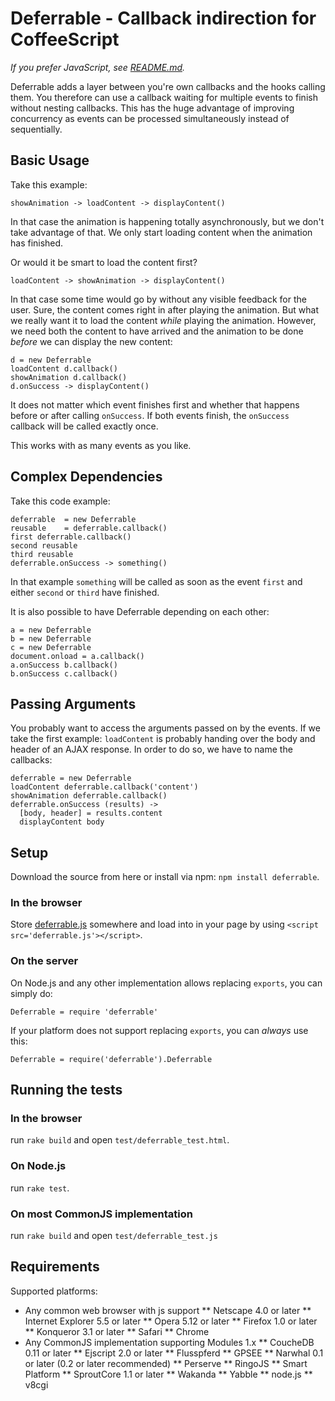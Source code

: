 # Deferrable - Callback indirection for CoffeeScript
*If you prefer JavaScript, see [README.md](http://github.com/rkh/deferrable/blob/master/README.md).*

Deferrable adds a layer between you're own callbacks and the hooks calling them. You therefore can use a
callback waiting for multiple events to finish without nesting callbacks. This has the huge advantage of
improving concurrency as events can be processed simultaneously instead of sequentially.

## Basic Usage

Take this example:

    showAnimation -> loadContent -> displayContent()

In that case the animation is happening totally asynchronously, but we don't take advantage of that.
We only start loading content when the animation has finished.

Or would it be smart to load the content first?

    loadContent -> showAnimation -> displayContent()

In that case some time would go by without any visible feedback for the user. Sure, the content comes
right in after playing the animation. But what we really want it to load the content *while* playing the
animation. However, we need both the content to have arrived and the animation to be done *before* we can
display the new content:

    d = new Deferrable
    loadContent d.callback()
    showAnimation d.callback()
    d.onSuccess -> displayContent()

It does not matter which event finishes first and whether that happens before or after calling `onSuccess`.
If both events finish, the `onSuccess` callback will be called exactly once.

This works with as many events as you like.

## Complex Dependencies

Take this code example:

    deferrable  = new Deferrable
    reusable    = deferrable.callback()
    first deferrable.callback()
    second reusable
    third reusable
    deferrable.onSuccess -> something()

In that example `something` will be called as soon as the event `first` and either `second` or `third` have
finished.

It is also possible to have Deferrable depending on each other:

    a = new Deferrable
    b = new Deferrable
    c = new Deferrable
    document.onload = a.callback()
    a.onSuccess b.callback()
    b.onSuccess c.callback()

## Passing Arguments

You probably want to access the arguments passed on by the events. If we take the first example: `loadContent`
is probably handing over the body and header of an AJAX response. In order to do so, we have to name the callbacks:

    deferrable = new Deferrable
    loadContent deferrable.callback('content')
    showAnimation deferrable.callback()
    deferrable.onSuccess (results) ->
      [body, header] = results.content
      displayContent body

## Setup
Download the source from here or install via npm: `npm install deferrable`.

### In the browser
Store [deferrable.js](http://github.com/rkh/deferrable/blob/master/lib/deferrable.js) somewhere and load
into in your page by using `<script src='deferrable.js'></script>`.

### On the server
On Node.js and any other implementation allows replacing `exports`, you can simply do:

    Deferrable = require 'deferrable'

If your platform does not support replacing `exports`, you can *always* use this:

    Deferrable = require('deferrable').Deferrable

## Running the tests

### In the browser
run `rake build` and open `test/deferrable_test.html`.

### On Node.js
run `rake test`.

### On most CommonJS implementation
run `rake build` and open `test/deferrable_test.js`

## Requirements
Supported platforms:

* Any common web browser with js support
** Netscape 4.0 or later
** Internet Explorer 5.5 or later
** Opera 5.12 or later
** Firefox 1.0 or later
** Konqueror 3.1 or later
** Safari
** Chrome
* Any CommonJS implementation supporting Modules 1.x
** CoucheDB 0.11 or later
** Ejscript 2.0 or later
** Flusspferd
** GPSEE
** Narwhal 0.1 or later (0.2 or later recommended)
** Perserve
** RingoJS
** Smart Platform
** SproutCore 1.1 or later
** Wakanda
** Yabble
** node.js
** v8cgi
